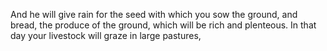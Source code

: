 And he will give rain for the seed with which you sow the ground, and bread, the produce of the ground, which will be rich and plenteous. In that day your livestock will graze in large pastures,
